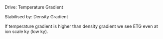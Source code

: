 Drive:
Temperature Gradient

Stabilised by:
Density Gradient

If temperature gradient is higher than density gradient we see ETG even at ion scale ky (low ky).